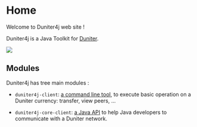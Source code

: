 # Home

Welcome to Duniter4j web site !

Duniter4j is a Java Toolkit for [Duniter](http://duniter.org).

<img src="./images/logos/logo_duniter.png"/>

## Modules

Duniter4j has tree main modules :

- `duniter4j-client`: [a command line tool](./CLI.html), to execute basic operation on a Duniter currency: transfer, view peers, ... 
  
- `duniter4j-core-client`: [a Java API](./Java_API.html) to help Java developers to communicate with a Duniter network.
